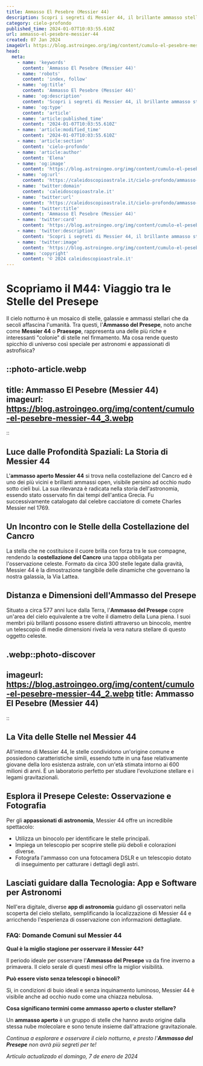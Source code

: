 ```yaml
---
title: Ammasso El Pesebre (Messier 44)
description: Scopri i segreti di Messier 44, il brillante ammasso stellare El Pesebre. Esplora la sua bellezza e importanza astronomica con noi.
category: cielo-profondo
published_time: 2024-01-07T10:03:55.610Z
url: ammasso-el-pesebre-messier-44
created: 07 Jan 2024
imageUrl: https://blog.astroingeo.org/img/content/cumulo-el-pesebre-messier-44_3.webp
head:
  meta:
    - name: 'keywords'
      content: 'Ammasso El Pesebre (Messier 44)'
    - name: 'robots'
      content: 'index, follow'
    - name: 'og:title'
      content: 'Ammasso El Pesebre (Messier 44)'
    - name: 'og:description'
      content: 'Scopri i segreti di Messier 44, il brillante ammasso stellare El Pesebre. Esplora la sua bellezza e importanza astronomica con noi.'
    - name: 'og:type'
      content: 'article'
    - name: 'article:published_time'
      content: '2024-01-07T10:03:55.610Z'
    - name: 'article:modified_time'
      content: '2024-01-07T10:03:55.610Z'
    - name: 'article:section'
      content: 'cielo-profondo'
    - name: 'article:author'
      content: 'Elena'
    - name: 'og:image'
      content: 'https://blog.astroingeo.org/img/content/cumulo-el-pesebre-messier-44_3.webp'
    - name: 'og:url'
      content: 'https://caleidoscopioastrale.it/cielo-profondo/ammasso-el-pesebre-messier-44'
    - name: 'twitter:domain'
      content: 'caleidoscopioastrale.it'
    - name: 'twitter:url'
      content: 'https://caleidoscopioastrale.it/cielo-profondo/ammasso-el-pesebre-messier-44'
    - name: 'twitter:title'
      content: 'Ammasso El Pesebre (Messier 44)'
    - name: 'twitter:card'
      content: 'https://blog.astroingeo.org/img/content/cumulo-el-pesebre-messier-44_3.webp'
    - name: 'twitter:description'
      content: 'Scopri i segreti di Messier 44, il brillante ammasso stellare El Pesebre. Esplora la sua bellezza e importanza astronomica con noi.'
    - name: 'twitter:image'
      content: 'https://blog.astroingeo.org/img/content/cumulo-el-pesebre-messier-44_3.webp'
    - name: 'copyright'
      content: '© 2024 caleidoscopioastrale.it'
---
```

# Scopriamo il M44: Viaggio tra le Stelle del Presepe

Il cielo notturno è un mosaico di stelle, galassie e ammassi stellari che da secoli affascina l'umanità. Tra questi, l'**Ammasso del Presepe**, noto anche come **Messier 44** o **Praesepe**, rappresenta una delle più riche e interessanti "colonie" di stelle nel firmamento. Ma cosa rende questo spicchio di universo così speciale per astronomi e appassionati di astrofisica?

::photo-article.webp
---
title: Ammasso El Pesebre (Messier 44)
imageurl: https://blog.astroingeo.org/img/content/cumulo-el-pesebre-messier-44_3.webp
---
::

## Luce dalle Profondità Spaziali: La Storia di Messier 44

L'**ammasso aperto Messier 44** si trova nella costellazione del Cancro ed è uno dei più vicini e brillanti ammassi open, visibile persino ad occhio nudo sotto cieli bui. La sua rilevanza è radicata nella storia dell'astronomia, essendo stato osservato fin dai tempi dell'antica Grecia. Fu successivamente catalogato dal celebre cacciatore di comete Charles Messier nel 1769.

## Un Incontro con le Stelle della Costellazione del Cancro

La stella che ne costituisce il cuore brilla con forza tra le sue compagne, rendendo la **costellazione del Cancro** una tappa obbligata per l'osservazione celeste. Formato da circa 300 stelle legate dalla gravità, Messier 44 è la dimostrazione tangibile delle dinamiche che governano la nostra galassia, la Via Lattea.

## Distanza e Dimensioni dell'Ammasso del Presepe

Situato a circa 577 anni luce dalla Terra, l'**Ammasso del Presepe** copre un'area del cielo equivalente a tre volte il diametro della Luna piena. I suoi membri più brillanti possono essere distinti attraverso un binocolo, mentre un telescopio di medie dimensioni rivela la vera natura stellare di questo oggetto celeste.

.webp::photo-discover
---
imageurl: https://blog.astroingeo.org/img/content/cumulo-el-pesebre-messier-44_2.webp
title: Ammasso El Pesebre (Messier 44)
---
::

## La Vita delle Stelle nel Messier 44

All'interno di Messier 44, le stelle condividono un'origine comune e possiedono caratteristiche simili, essendo tutte in una fase relativamente giovane della loro esistenza astrale, con un'età stimata intorno ai 600 milioni di anni. È un laboratorio perfetto per studiare l'evoluzione stellare e i legami gravitazionali.

## Esplora il Presepe Celeste: Osservazione e Fotografia

Per gli **appassionati di astronomia**, Messier 44 offre un incredibile spettacolo:

- Utilizza un binocolo per identificare le stelle principali.
- Impiega un telescopio per scoprire stelle più deboli e colorazioni diverse.
- Fotografa l'ammasso con una fotocamera DSLR e un telescopio dotato di inseguimento per catturare i dettagli degli astri.

## Lasciati guidare dalla Tecnologia: App e Software per Astronomi

Nell'era digitale, diverse **app di astronomia** guidano gli osservatori nella scoperta del cielo stellato, semplificando la localizzazione di Messier 44 e arricchendo l'esperienza di osservazione con informazioni dettagliate.

### FAQ: Domande Comuni sul Messier 44

**Qual è la miglio stagione per osservare il Messier 44?**

Il periodo ideale per osservare l'**Ammasso del Presepe** va da fine inverno a primavera. Il cielo serale di questi mesi offre la miglior visibilità.

**Può essere visto senza telescopi o binocoli?**

Sì, in condizioni di buio ideali e senza inquinamento luminoso, Messier 44 è visibile anche ad occhio nudo come una chiazza nebulosa.

**Cosa significano termini come ammasso aperto o cluster stellare?**

Un **ammasso aperto** è un gruppo di stelle che hanno avuto origine dalla stessa nube molecolare e sono tenute insieme dall'attrazione gravitazionale.

*Continua a esplorare e osservare il cielo notturno, e presto l'**Ammasso del Presepe** non avrà più segreti per te!*

_Artículo actualizado el domingo, 7 de enero de 2024_